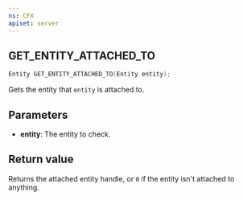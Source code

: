 ```yaml
---
ns: CFX
apiset: server
---
```

## GET_ENTITY_ATTACHED_TO

```c
Entity GET_ENTITY_ATTACHED_TO(Entity entity);
```

Gets the entity that `entity` is attached to.

## Parameters
* **entity**: The entity to check.

## Return value
Returns the attached entity handle, or `0` if the entity isn't attached to anything.
